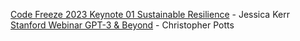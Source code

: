 [Code Freeze 2023 Keynote 01 Sustainable Resilience](https://www.youtube.com/watch?v=rSz85mT0ODg) - Jessica Kerr
[Stanford Webinar GPT-3 & Beyond](https://www.youtube.com/watch?v=-lnHHWRCDGk) - Christopher Potts
